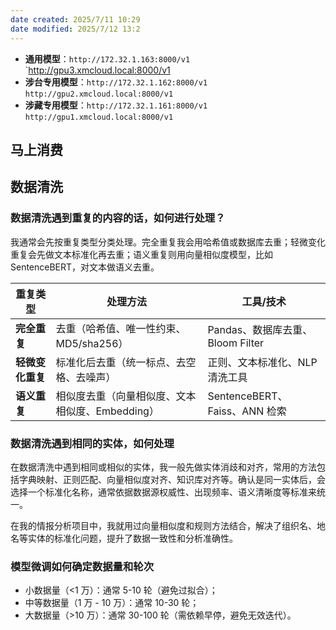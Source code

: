 ```yaml
---
date created: 2025/7/11 10:29
date modified: 2025/7/12 13:2
---
```

- **通用模型**：`http://172.32.1.163:8000/v1` `http://gpu3.xmcloud.local:8000/v1
- **涉台专用模型**：`http://172.32.1.162:8000/v1` `http://gpu2.xmcloud.local:8000/v1`
- **涉藏专用模型**：`http://172.32.1.161:8000/v1` `http://gpu1.xmcloud.local:8000/v1`

## 马上消费

## 数据清洗

### 数据清洗遇到重复的内容的话，如何进行处理？

我通常会先按重复类型分类处理。完全重复我会用哈希值或数据库去重；轻微变化重复会先做文本标准化再去重；语义重复则用向量相似度模型，比如 SentenceBERT，对文本做语义去重。

|重复类型|处理方法|工具/技术|
|---|---|---|
|**完全重复**|去重（哈希值、唯一性约束、MD5/sha256）|Pandas、数据库去重、Bloom Filter|
|**轻微变化重复**|标准化后去重（统一标点、去空格、去噪声）|正则、文本标准化、NLP 清洗工具|
|**语义重复**|相似度去重（向量相似度、文本相似度、Embedding）|SentenceBERT、Faiss、ANN 检索|

### 数据清洗遇到相同的实体，如何处理

在数据清洗中遇到相同或相似的实体，我一般先做实体消歧和对齐，常用的方法包括字典映射、正则匹配、向量相似度对齐、知识库对齐等。确认是同一实体后，会选择一个标准化名称，通常依据数据源权威性、出现频率、语义清晰度等标准来统一。

在我的情报分析项目中，我就用过向量相似度和规则方法结合，解决了组织名、地名等实体的标准化问题，提升了数据一致性和分析准确性。

### 模型微调如何确定数据量和轮次

- 小数据量（<1 万）：通常 5-10 轮（避免过拟合）；
- 中等数据量（1 万 - 10 万）：通常 10-30 轮；
- 大数据量（>10 万）：通常 30-100 轮（需依赖早停，避免无效迭代）。